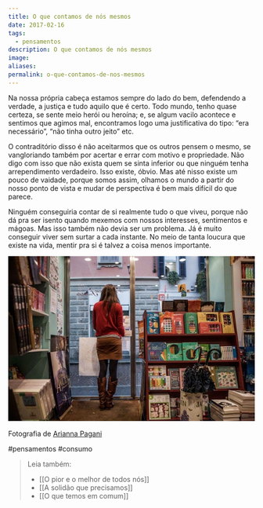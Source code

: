 ```yaml
---
title: O que contamos de nós mesmos
date: 2017-02-16
tags:
  - pensamentos
description: O que contamos de nós mesmos
image: 
aliases:
permalink: o-que-contamos-de-nos-mesmos
---
```

Na nossa própria cabeça estamos sempre do lado do bem, defendendo a verdade, a justiça e tudo aquilo que é certo. Todo mundo, tenho quase certeza, se sente meio herói ou heroína; e, se algum vacilo acontece e sentimos que agimos mal, encontramos logo uma justificativa do tipo: “era necessário”, “não tinha outro jeito” etc.

O contraditório disso é não aceitarmos que os outros pensem o mesmo, se vangloriando também por acertar e errar com motivo e propriedade. Não digo com isso que não exista quem se sinta inferior ou que ninguém tenha arrependimento verdadeiro. Isso existe, óbvio. Mas até nisso existe um pouco de vaidade, porque somos assim, olhamos o mundo a partir do nosso ponto de vista e mudar de perspectiva é bem mais difícil do que parece.

Ninguém conseguiria contar de si realmente tudo o que viveu, porque não dá pra ser isento quando mexemos com nossos interesses, sentimentos e mágoas. Mas isso também não devia ser um problema. Já é muito conseguir viver sem surtar a cada instante. No meio de tanta loucura que existe na vida, mentir pra si é talvez a coisa menos importante.

<img src="/assets/img/o-que-contamos-de-nós mesmos-medium.jpeg">

Fotografia de [Arianna Pagani](http://www.ariannapagani.com/)


#pensamentos #consumo

> Leia também:
> - [[O pior e o melhor de todos nós]]
> - [[A solidão que precisamos]]
> - [[O que temos em comum]]